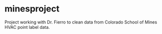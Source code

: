 # minesproject
Project working with Dr. Fierro to clean data from Colorado School of Mines HVAC point label data. 
